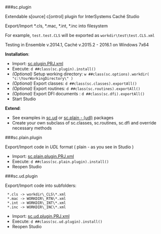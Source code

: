 ###sc.plugin

Extendable s[ource] c[ontrol] plugin for InterSystems Caché Studio

Export/Import *.cls, *.mac, *.int, *.inc into filesystem

For example, `test.test.CLS` will be exported as `workdir\test\test.CLS.xml`

Testing in Ensemble v.2014.1, Caché v.2015.2 - 2016.1 on Windows 7x64

**Installation**:

* Import: [sc.plugin.PRJ.xml](https://github.com/doublefint/sc.plugin/blob/master/sc.plugin.PRJ.xml)
* Execute: `d ##class(sc.plugin).install()`
* _(Optional)_ Setup working directory: `w ##class(sc.options).workdir( "c:\YourWorkingDirectory\" )`
* _(Optional)_ Export classes: `d ##class(sc.classes).exportAll()`
* _(Optional)_ Export routines: `d ##class(sc.routines).exportAll()`
* _(Optional)_ Export DFI documents : `d ##class(sc.dfi).exportAll()`
* Start Studio

**Extend**:

* See examples in [sc.ud](https://github.com/doublefint/sc.plugin/tree/master/sc/ud) or [sc.plain - (udl)](https://github.com/doublefint/sc.plugin/tree/master/sc/plain) packages
* Create your own subclass of sc.classes, sc.routines, sc.dfi and override necessary methods

###sc.plain.plugin

Export/Import code in *UDL* format ( plain - as you see in Studio ) 
* Import: [sc.plain.plugin.PRJ.xml](https://github.com/doublefint/sc.plugin/blob/master/sc.plain.plugin.PRJ.xml)
* Execute: `d ##class(sc.plain.plugin).install()`
* Reopen Studio

###sc.ud.plugin

Export/Import code into subfolders: 
```
 *.cls -> workdir\_CLS\*.xml
 *.mac -> WORKDIR\_RTN\*.xml
 *.int -> WORKDIR\_INT\*.xml
 *.inc -> WORKDIR\_INC\*.xml
```
* Import: [sc.ud.plugin.PRJ.xml](https://github.com/doublefint/sc.plugin/blob/master/sc.ud.plugin.PRJ.xml)
* Execute: `d ##class(sc.ud.plugin).install()`
* Reopen Studio
 
